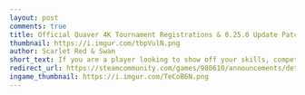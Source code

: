 ```yaml
---
layout: post
comments: true
title: Official Quaver 4K Tournament Registrations & 0.25.0 Update Patch Notes
thumbnail: https://i.imgur.com/tbpVulN.png
author: Scarlet Red & Swan
short_text: If you are a player looking to show off your skills, compete with other players, and win cool prizes, we have a very special announcement for you...
redirect_url: https://steamcommunity.com/games/980610/announcements/detail/2781493125027090187
ingame_thumbnail: https://i.imgur.com/TeCoB6N.png
---
```

